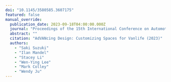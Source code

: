 ```yaml
---
doi: "10.1145/3580585.3607175"
featured: false
manual_override:
  publication_date: 2023-09-18T04:00:00.000Z
  journal: "Proceedings of the 15th International Conference on Automotive User Interfaces and Interactive Vehicular Applications"
  abstract: ""
  citation: "AdVANcing Design: Customizing Spaces for Vanlife (2023)"
  authors:
    - "Saki Suzuki"
    - "Ilan Mandel"
    - "Stacey Li"
    - "Wen-Ying Lee"
    - "Mark Colley"
    - "Wendy Ju"
---
```


<!-- You can add additional content about this publication here if needed -->
